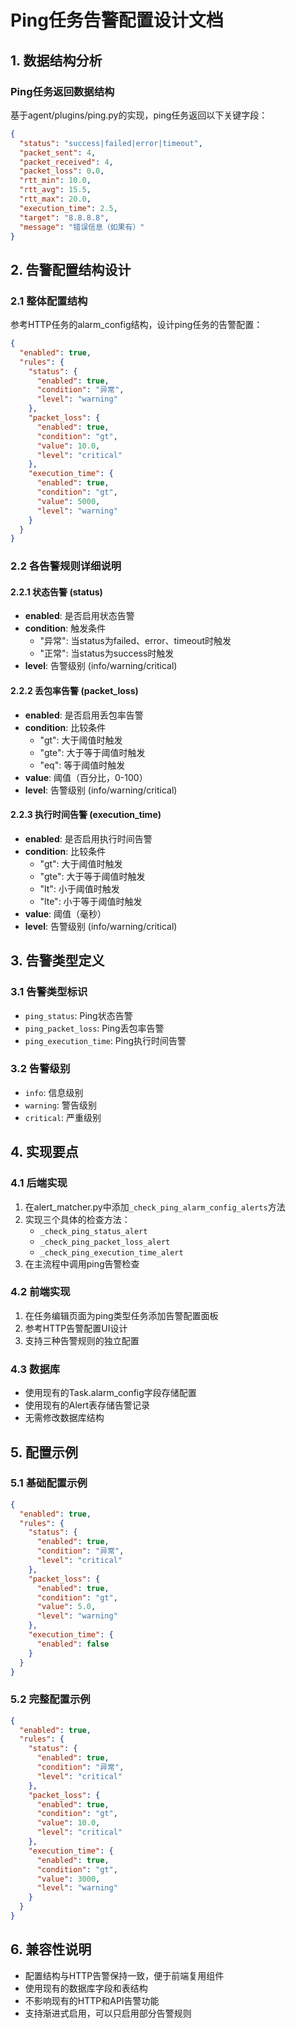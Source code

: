# Ping任务告警配置设计文档

## 1. 数据结构分析

### Ping任务返回数据结构
基于agent/plugins/ping.py的实现，ping任务返回以下关键字段：

```json
{
  "status": "success|failed|error|timeout",
  "packet_sent": 4,
  "packet_received": 4,
  "packet_loss": 0.0,
  "rtt_min": 10.0,
  "rtt_avg": 15.5,
  "rtt_max": 20.0,
  "execution_time": 2.5,
  "target": "8.8.8.8",
  "message": "错误信息（如果有）"
}
```

## 2. 告警配置结构设计

### 2.1 整体配置结构
参考HTTP任务的alarm_config结构，设计ping任务的告警配置：

```json
{
  "enabled": true,
  "rules": {
    "status": {
      "enabled": true,
      "condition": "异常",
      "level": "warning"
    },
    "packet_loss": {
      "enabled": true,
      "condition": "gt",
      "value": 10.0,
      "level": "critical"
    },
    "execution_time": {
      "enabled": true,
      "condition": "gt",
      "value": 5000,
      "level": "warning"
    }
  }
}
```

### 2.2 各告警规则详细说明

#### 2.2.1 状态告警 (status)
- **enabled**: 是否启用状态告警
- **condition**: 触发条件
  - "异常": 当status为failed、error、timeout时触发
  - "正常": 当status为success时触发
- **level**: 告警级别 (info/warning/critical)

#### 2.2.2 丢包率告警 (packet_loss)
- **enabled**: 是否启用丢包率告警
- **condition**: 比较条件
  - "gt": 大于阈值时触发
  - "gte": 大于等于阈值时触发
  - "eq": 等于阈值时触发
- **value**: 阈值（百分比，0-100）
- **level**: 告警级别 (info/warning/critical)

#### 2.2.3 执行时间告警 (execution_time)
- **enabled**: 是否启用执行时间告警
- **condition**: 比较条件
  - "gt": 大于阈值时触发
  - "gte": 大于等于阈值时触发
  - "lt": 小于阈值时触发
  - "lte": 小于等于阈值时触发
- **value**: 阈值（毫秒）
- **level**: 告警级别 (info/warning/critical)

## 3. 告警类型定义

### 3.1 告警类型标识
- `ping_status`: Ping状态告警
- `ping_packet_loss`: Ping丢包率告警
- `ping_execution_time`: Ping执行时间告警

### 3.2 告警级别
- `info`: 信息级别
- `warning`: 警告级别
- `critical`: 严重级别

## 4. 实现要点

### 4.1 后端实现
1. 在alert_matcher.py中添加`_check_ping_alarm_config_alerts`方法
2. 实现三个具体的检查方法：
   - `_check_ping_status_alert`
   - `_check_ping_packet_loss_alert`
   - `_check_ping_execution_time_alert`
3. 在主流程中调用ping告警检查

### 4.2 前端实现
1. 在任务编辑页面为ping类型任务添加告警配置面板
2. 参考HTTP告警配置UI设计
3. 支持三种告警规则的独立配置

### 4.3 数据库
- 使用现有的Task.alarm_config字段存储配置
- 使用现有的Alert表存储告警记录
- 无需修改数据库结构

## 5. 配置示例

### 5.1 基础配置示例
```json
{
  "enabled": true,
  "rules": {
    "status": {
      "enabled": true,
      "condition": "异常",
      "level": "critical"
    },
    "packet_loss": {
      "enabled": true,
      "condition": "gt",
      "value": 5.0,
      "level": "warning"
    },
    "execution_time": {
      "enabled": false
    }
  }
}
```

### 5.2 完整配置示例
```json
{
  "enabled": true,
  "rules": {
    "status": {
      "enabled": true,
      "condition": "异常",
      "level": "critical"
    },
    "packet_loss": {
      "enabled": true,
      "condition": "gt",
      "value": 10.0,
      "level": "critical"
    },
    "execution_time": {
      "enabled": true,
      "condition": "gt",
      "value": 3000,
      "level": "warning"
    }
  }
}
```

## 6. 兼容性说明

- 配置结构与HTTP告警保持一致，便于前端复用组件
- 使用现有的数据库字段和表结构
- 不影响现有的HTTP和API告警功能
- 支持渐进式启用，可以只启用部分告警规则